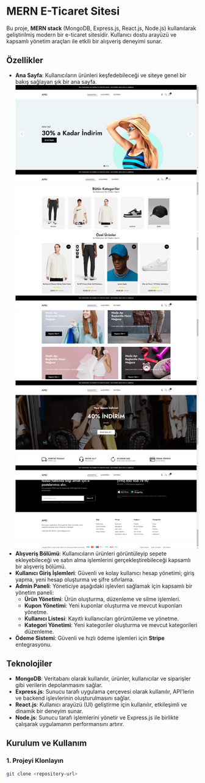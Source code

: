 # MERN E-Ticaret Sitesi

Bu proje, **MERN stack** (MongoDB, Express.js, React.js, Node.js) kullanılarak geliştirilmiş modern bir e-ticaret sitesidir. Kullanıcı dostu arayüzü ve kapsamlı yönetim araçları ile etkili bir alışveriş deneyimi sunar.

## Özellikler

- **Ana Sayfa**: Kullanıcıların ürünleri keşfedebileceği ve siteye genel bir bakış sağlayan şık bir ana sayfa.
![Ana Sayfa](https://github.com/emirahukus/E-Ticaret-Sitesi--AHU-/blob/main/rsm/1.png?raw=true)
![Ana Sayfa](https://github.com/emirahukus/E-Ticaret-Sitesi--AHU-/blob/main/rsm/2.png?raw=true)
![Ana Sayfa](https://github.com/emirahukus/E-Ticaret-Sitesi--AHU-/blob/main/rsm/3.png?raw=true)
![Ana Sayfa](https://github.com/emirahukus/E-Ticaret-Sitesi--AHU-/blob/main/rsm/6.png?raw=true)
![Ana Sayfa](https://github.com/emirahukus/E-Ticaret-Sitesi--AHU-/blob/main/rsm/7.png?raw=true)
![Ana Sayfa](https://github.com/emirahukus/E-Ticaret-Sitesi--AHU-/blob/main/rsm/8.png?raw=true)
- **Alışveriş Bölümü**: Kullanıcıların ürünleri görüntüleyip sepete ekleyebileceği ve satın alma işlemlerini gerçekleştirebileceği kapsamlı bir alışveriş bölümü.
- **Kullanıcı Giriş İşlemleri**: Güvenli ve kolay kullanıcı hesap yönetimi; giriş yapma, yeni hesap oluşturma ve şifre sıfırlama.
- **Admin Paneli**: Yöneticiye aşağıdaki işlevleri sağlamak için kapsamlı bir yönetim paneli:
  - **Ürün Yönetimi**: Ürün oluşturma, düzenleme ve silme işlemleri.
  - **Kupon Yönetimi**: Yeni kuponlar oluşturma ve mevcut kuponları yönetme.
  - **Kullanıcı Listesi**: Kayıtlı kullanıcıları görüntüleme ve yönetme.
  - **Kategori Yönetimi**: Yeni kategoriler oluşturma ve mevcut kategorileri düzenleme.
- **Ödeme Sistemi**: Güvenli ve hızlı ödeme işlemleri için **Stripe** entegrasyonu.

## Teknolojiler

- **MongoDB**: Veritabanı olarak kullanılır, ürünler, kullanıcılar ve siparişler gibi verilerin depolanmasını sağlar.
- **Express.js**: Sunucu tarafı uygulama çerçevesi olarak kullanılır, API'lerin ve backend işlevlerinin oluşturulmasını sağlar.
- **React.js**: Kullanıcı arayüzü (UI) geliştirme için kullanılır, etkileşimli ve dinamik bir deneyim sunar.
- **Node.js**: Sunucu tarafı işlemlerini yönetir ve Express.js ile birlikte çalışarak uygulamanın performansını artırır.

## Kurulum ve Kullanım

### 1. Projeyi Klonlayın

```bash
git clone <repository-url>
